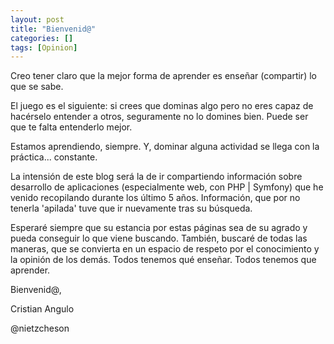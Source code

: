 ```yaml
---
layout: post
title: "Bienvenid@"
categories: []
tags: [Opinion]
---
```


Creo tener claro que la mejor forma de aprender es enseñar (compartir) lo que se sabe.

El juego es el siguiente: si crees que dominas algo pero no eres capaz de hacérselo entender a otros, seguramente no lo domines bien. Puede ser que te falta entenderlo mejor.

Estamos aprendiendo, siempre. Y, dominar alguna actividad se llega con la práctica... constante.

La intensión de este blog será la de ir compartiendo información sobre desarrollo de aplicaciones (especialmente web, con PHP | Symfony) que he venido recopilando durante los último 5 años. Información, que por no tenerla 'apilada' tuve que ir nuevamente tras su búsqueda.

Esperaré siempre que su estancia por estas páginas sea de su agrado y pueda conseguir lo que viene buscando. También, buscaré de todas las maneras, que se convierta en un espacio de respeto por el conocimiento y la opinión de los demás. Todos tenemos qué enseñar. Todos tenemos que aprender.

Bienvenid@,

Cristian Angulo

@nietzcheson
